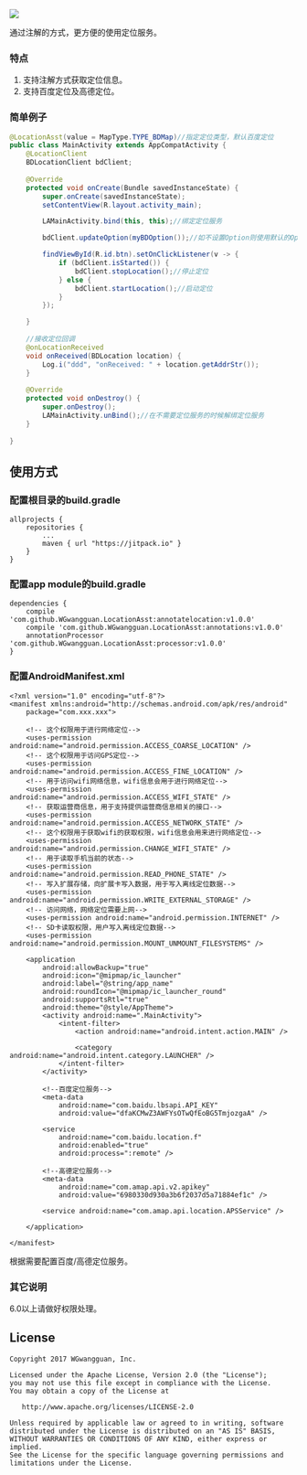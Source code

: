 [![](https://jitpack.io/v/WGwangguan/LocationAsst.svg)](https://jitpack.io/#WGwangguan/LocationAsst)

通过注解的方式，更方便的使用定位服务。

### 特点
1. 支持注解方式获取定位信息。
2. 支持百度定位及高德定位。


### 简单例子
```java
@LocationAsst(value = MapType.TYPE_BDMap)//指定定位类型，默认百度定位
public class MainActivity extends AppCompatActivity {
    @LocationClient
    BDLocationClient bdClient;
    
    @Override
    protected void onCreate(Bundle savedInstanceState) {
        super.onCreate(savedInstanceState);
        setContentView(R.layout.activity_main);

        LAMainActivity.bind(this, this);//绑定定位服务

        bdClient.updateOption(myBDOption());//如不设置Option则使用默认的Option

        findViewById(R.id.btn).setOnClickListener(v -> {
            if (bdClient.isStarted()) {
                bdClient.stopLocation();//停止定位
            } else {
                bdClient.startLocation();//启动定位
            }
        });

    }
    
    //接收定位回调
    @onLocationReceived
    void onReceived(BDLocation location) {
        Log.i("ddd", "onReceived: " + location.getAddrStr());
    }
    
    @Override
    protected void onDestroy() {
        super.onDestroy();
        LAMainActivity.unBind();//在不需要定位服务的时候解绑定位服务
    }
    
}
```



## 使用方式
### 配置根目录的build.gradle 
```
allprojects {
	repositories {
		...
		maven { url "https://jitpack.io" }
	}
}
```
### 配置app module的build.gradle 
```
dependencies {
    compile 'com.github.WGwangguan.LocationAsst:annotatelocation:v1.0.0'
    compile 'com.github.WGwangguan.LocationAsst:annotations:v1.0.0'
    annotationProcessor 'com.github.WGwangguan.LocationAsst:processor:v1.0.0'
}
```
### 配置AndroidManifest.xml
```
<?xml version="1.0" encoding="utf-8"?>
<manifest xmlns:android="http://schemas.android.com/apk/res/android"
    package="com.xxx.xxx">

    <!-- 这个权限用于进行网络定位-->
    <uses-permission android:name="android.permission.ACCESS_COARSE_LOCATION" />
    <!-- 这个权限用于访问GPS定位-->
    <uses-permission android:name="android.permission.ACCESS_FINE_LOCATION" />
    <!-- 用于访问wifi网络信息，wifi信息会用于进行网络定位-->
    <uses-permission android:name="android.permission.ACCESS_WIFI_STATE" />
    <!-- 获取运营商信息，用于支持提供运营商信息相关的接口-->
    <uses-permission android:name="android.permission.ACCESS_NETWORK_STATE" />
    <!-- 这个权限用于获取wifi的获取权限，wifi信息会用来进行网络定位-->
    <uses-permission android:name="android.permission.CHANGE_WIFI_STATE" />
    <!-- 用于读取手机当前的状态-->
    <uses-permission android:name="android.permission.READ_PHONE_STATE" />
    <!-- 写入扩展存储，向扩展卡写入数据，用于写入离线定位数据-->
    <uses-permission android:name="android.permission.WRITE_EXTERNAL_STORAGE" />
    <!-- 访问网络，网络定位需要上网-->
    <uses-permission android:name="android.permission.INTERNET" />
    <!-- SD卡读取权限，用户写入离线定位数据-->
    <uses-permission android:name="android.permission.MOUNT_UNMOUNT_FILESYSTEMS" />

    <application
        android:allowBackup="true"
        android:icon="@mipmap/ic_launcher"
        android:label="@string/app_name"
        android:roundIcon="@mipmap/ic_launcher_round"
        android:supportsRtl="true"
        android:theme="@style/AppTheme">
        <activity android:name=".MainActivity">
            <intent-filter>
                <action android:name="android.intent.action.MAIN" />

                <category android:name="android.intent.category.LAUNCHER" />
            </intent-filter>
        </activity>

        <!--百度定位服务-->
        <meta-data
            android:name="com.baidu.lbsapi.API_KEY"
            android:value="dfaKCMwZ3AWFYsOTwQfEoBG5TmjozgaA" />

        <service
            android:name="com.baidu.location.f"
            android:enabled="true"
            android:process=":remote" />

        <!--高德定位服务-->
        <meta-data
            android:name="com.amap.api.v2.apikey"
            android:value="6980330d930a3b6f2037d5a71884ef1c" />

        <service android:name="com.amap.api.location.APSService" />

    </application>

</manifest>
```
根据需要配置百度/高德定位服务。

### 其它说明
6.0以上请做好权限处理。

## License

    Copyright 2017 WGwangguan, Inc.

    Licensed under the Apache License, Version 2.0 (the "License");
    you may not use this file except in compliance with the License.
    You may obtain a copy of the License at

       http://www.apache.org/licenses/LICENSE-2.0

    Unless required by applicable law or agreed to in writing, software
    distributed under the License is distributed on an "AS IS" BASIS,
    WITHOUT WARRANTIES OR CONDITIONS OF ANY KIND, either express or implied.
    See the License for the specific language governing permissions and
    limitations under the License.

